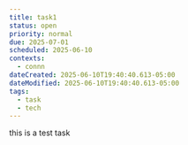 ```yaml
---
title: task1
status: open
priority: normal
due: 2025-07-01
scheduled: 2025-06-10
contexts:
  - connn
dateCreated: 2025-06-10T19:40:40.613-05:00
dateModified: 2025-06-10T19:40:40.613-05:00
tags:
  - task
  - tech
---
```


this is a test task

